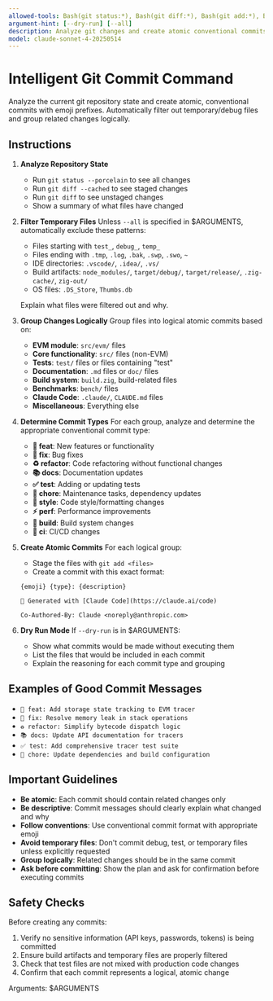 ```yaml
---
allowed-tools: Bash(git status:*), Bash(git diff:*), Bash(git add:*), Bash(git commit:*)
argument-hint: [--dry-run] [--all]
description: Analyze git changes and create atomic conventional commits with emoji prefixes
model: claude-sonnet-4-20250514
---
```


# Intelligent Git Commit Command

Analyze the current git repository state and create atomic, conventional commits with emoji prefixes. Automatically filter out temporary/debug files and group related changes logically.

## Instructions

1. **Analyze Repository State**

   - Run `git status --porcelain` to see all changes
   - Run `git diff --cached` to see staged changes
   - Run `git diff` to see unstaged changes
   - Show a summary of what files have changed

2. **Filter Temporary Files**
   Unless `--all` is specified in $ARGUMENTS, automatically exclude these patterns:

   - Files starting with `test_`, `debug_`, `temp_`
   - Files ending with `.tmp`, `.log`, `.bak`, `.swp`, `.swo`, `~`
   - IDE directories: `.vscode/`, `.idea/`, `.vs/`
   - Build artifacts: `node_modules/`, `target/debug/`, `target/release/`, `.zig-cache/`, `zig-out/`
   - OS files: `.DS_Store`, `Thumbs.db`

   Explain what files were filtered out and why.

3. **Group Changes Logically**
   Group files into logical atomic commits based on:

   - **EVM module**: `src/evm/` files
   - **Core functionality**: `src/` files (non-EVM)
   - **Tests**: `test/` files or files containing "test"
   - **Documentation**: `.md` files or `doc/` files
   - **Build system**: `build.zig`, build-related files
   - **Benchmarks**: `bench/` files
   - **Claude Code**: `.claude/`, `CLAUDE.md` files
   - **Miscellaneous**: Everything else

4. **Determine Commit Types**
   For each group, analyze and determine the appropriate conventional commit type:

   - **🎉 feat**: New features or functionality
   - **🐛 fix**: Bug fixes
   - **♻️ refactor**: Code refactoring without functional changes
   - **📚 docs**: Documentation updates
   - **✅ test**: Adding or updating tests
   - **🔧 chore**: Maintenance tasks, dependency updates
   - **🎨 style**: Code style/formatting changes
   - **⚡ perf**: Performance improvements
   - **🔨 build**: Build system changes
   - **👷 ci**: CI/CD changes

5. **Create Atomic Commits**
   For each logical group:

   - Stage the files with `git add <files>`
   - Create a commit with this exact format:

   ```
   {emoji} {type}: {description}

   🤖 Generated with [Claude Code](https://claude.ai/code)

   Co-Authored-By: Claude <noreply@anthropic.com>
   ```

6. **Dry Run Mode**
   If `--dry-run` is in $ARGUMENTS:
   - Show what commits would be made without executing them
   - List the files that would be included in each commit
   - Explain the reasoning for each commit type and grouping

## Examples of Good Commit Messages

- `🎉 feat: Add storage state tracking to EVM tracer`
- `🐛 fix: Resolve memory leak in stack operations`
- `♻️ refactor: Simplify bytecode dispatch logic`
- `📚 docs: Update API documentation for tracers`
- `✅ test: Add comprehensive tracer test suite`
- `🔧 chore: Update dependencies and build configuration`

## Important Guidelines

- **Be atomic**: Each commit should contain related changes only
- **Be descriptive**: Commit messages should clearly explain what changed and why
- **Follow conventions**: Use conventional commit format with appropriate emoji
- **Avoid temporary files**: Don't commit debug, test, or temporary files unless explicitly requested
- **Group logically**: Related changes should be in the same commit
- **Ask before committing**: Show the plan and ask for confirmation before executing commits

## Safety Checks

Before creating any commits:

1. Verify no sensitive information (API keys, passwords, tokens) is being committed
2. Ensure build artifacts and temporary files are properly filtered
3. Check that test files are not mixed with production code changes
4. Confirm that each commit represents a logical, atomic change

Arguments: $ARGUMENTS
